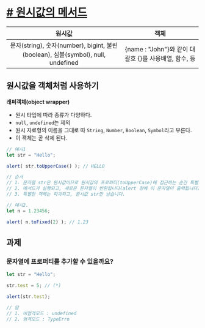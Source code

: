 # [# 원시값의 메서드](https://ko.javascript.info/primitives-methods)


|원시값|객체|
|:--:|:--:|
|문자(string), 숫자(number), bigint, 불린(boolean), 심볼(symbol), null, undefined|{name : "John"}와 같이 대괄호 {}를 사용배열, 함수, 등

## 원시값을 객체처럼 사용하기
**래퍼객체(object wrapper)**
* 원시 타입에 따라 종류가 다양하다. 
* `null`, `undefined`는 제외
* 원시 자료형의 이름을 그대로 따 `String`, `Number`,  `Boolean`, `Symbol`라고 부른다.
* 이 객체는 곧 삭제 된다. 
```javascript
// 예시1
let str = "Hello";

alert( str.toUpperCase() ); // HELLO

// 순서
// 1. 문자열 str은 원시값이므로 원시값의 프로퍼티(toUpperCase)에 접근하는 순간 특별한 객체가 만들어집니다. 이 객체는 문자열의 값을 알고 있고, toUpperCase()와 같은 유용한 메서드를 가지고 있습니다.
// 2. 메서드가 실행되고, 새로운 문자열이 반환됩니다(alert 창에 이 문자열이 출력됩니다).
// 3. 특별한 객체는 파괴되고, 원시값 str만 남습니다.

// 예시2.
let n = 1.23456;

alert( n.toFixed(2) ); // 1.23
```

## 과제
### 문자열에 프로퍼티를 추가할 수 있을까요?
```javascript
let str = "Hello";

str.test = 5; // (*)

alert(str.test);

// 답
// 1. 비엄격모드 : undefined
// 2. 엄격모드 : TypeErro
```


